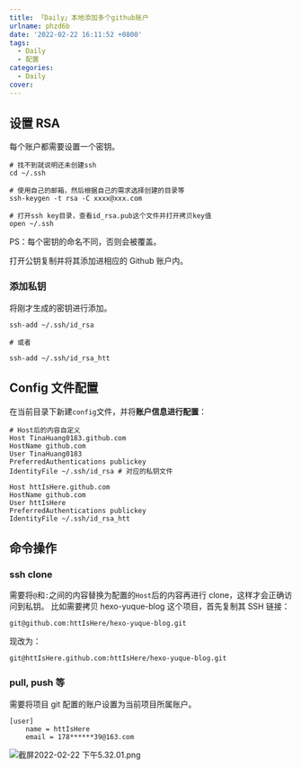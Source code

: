 ```yaml
---
title: 「Daily」本地添加多个github账户
urlname: phzd6b
date: '2022-02-22 16:11:52 +0800'
tags:
  - Daily
  - 配置
categories:
  - Daily
cover:
---
```


## 设置 RSA

每个账户都需要设置一个密钥。

```basic
# 找不到就说明还未创建ssh
cd ~/.ssh

# 使用自己的邮箱，然后根据自己的需求选择创建的目录等
ssh-keygen -t rsa -C xxxx@xxx.com

# 打开ssh key目录，查看id_rsa.pub这个文件并打开拷贝key值
open ~/.ssh
```

PS：每个密钥的命名不同，否则会被覆盖。
​

打开公钥复制并将其添加进相应的 Github 账户内。
​

### 添加私钥

将刚才生成的密钥进行添加。

```basic
ssh-add ~/.ssh/id_rsa

# 或者

ssh-add ~/.ssh/id_rsa_htt
```

## Config 文件配置

在当前目录下新建`config`文件，并将**账户信息进行配置**：

```basic
# Host后的内容自定义
Host TinaHuang0183.github.com
HostName github.com
User TinaHuang0183
PreferredAuthentications publickey
IdentityFile ~/.ssh/id_rsa # 对应的私钥文件

Host httIsHere.github.com
HostName github.com
User httIsHere
PreferredAuthentications publickey
IdentityFile ~/.ssh/id_rsa_htt
```

## 命令操作

### ssh clone

需要将`@`和`:`之间的内容替换为配置的`Host`后的内容再进行 clone，这样才会正确访问到私钥。
比如需要拷贝 hexo-yuque-blog 这个项目，首先复制其 SSH 链接：

```git
git@github.com:httIsHere/hexo-yuque-blog.git
```

现改为：

```git
git@httIsHere.github.com:httIsHere/hexo-yuque-blog.git
```

### pull, push 等

需要将项目 git 配置的账户设置为当前项目所属账户。

```git
[user]
	name = httIsHere
	email = 178******39@163.com

```

![截屏2022-02-22 下午5.32.01.png](https://cdn.nlark.com/yuque/0/2022/png/250093/1645522441124-8b68cba7-e1cb-46c6-bdd0-071327180111.png#clientId=u612d8334-bcdd-4&crop=0&crop=0&crop=1&crop=1&from=drop&id=uf6c55a74&margin=%5Bobject%20Object%5D&name=%E6%88%AA%E5%B1%8F2022-02-22%20%E4%B8%8B%E5%8D%885.32.01.png&originHeight=616&originWidth=1224&originalType=binary∶=1&rotation=0&showTitle=false&size=144783&status=done&style=none&taskId=u8f01e9f2-d425-4e01-9174-6c2ca88be69&title=)
